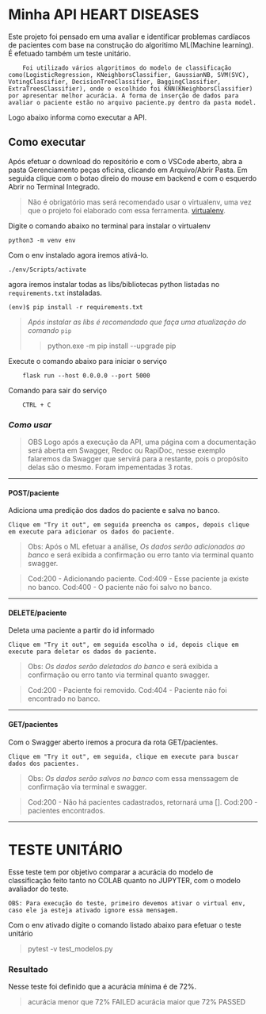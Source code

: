 # Minha API HEART DISEASES


Este projeto foi pensado em uma avaliar e identificar problemas cardíacos de pacientes com base na construção do algoritimo ML(Machine learning).
É efetuado também um teste unitário.

```
    Foi utilizado vários algoritimos do modelo de classificação como(LogisticRegression, KNeighborsClassifier, GaussianNB, SVM(SVC), VotingClassifier, DecisionTreeClassifier, BaggingClassifier, ExtraTreesClassifier), onde o escolhido foi KNN(KNeighborsClassifier) por apresentar melhor acurácia. A forma de inserção de dados para avaliar o paciente estão no arquivo paciente.py dentro da pasta model.
```
Logo abaixo informa como executar a API.


## Como executar 

Após efetuar o download do repositório e com o VSCode aberto, abra a pasta Gerenciamento peças oficina, clicando em Arquivo/Abrir Pasta.
Em seguida clique com o botao direio do mouse em backend e com o esquerdo Abrir no Terminal Integrado.

> Não é obrigatório mas será recomendado usar o virtualenv, uma vez que o projeto foi elaborado com essa ferramenta.
 [virtualenv](https://virtualenv.pypa.io/en/latest/installation.html).

Digite o comando abaixo no terminal para instalar o virtualenv
```
python3 -m venv env
```

Com o env instalado agora iremos ativá-lo.
```
./env/Scripts/activate
```

agora iremos instalar todas as libs/bibliotecas python listadas no `requirements.txt` instaladas.
```
(env)$ pip install -r requirements.txt
```
>*Após instalar as libs é recomendado que faça uma atualização do comando* `pip`
>>python.exe -m pip install --upgrade pip

Execute o comando abaixo para iniciar o serviço
```
    flask run --host 0.0.0.0 --port 5000
```

Comando para sair do serviço
```
    CTRL + C
```

### *Como usar*

>OBS
Logo após a execução da API, uma página com a documentação será aberta em Swagger, Redoc ou RapiDoc, nesse exemplo falaremos da Swagger que servirá para a restante, pois o propósito delas são o mesmo. Foram impementadas 3 rotas.
---

#### **POST/paciente**

Adiciona uma predição dos dados do paciente e salva no banco.

```
Clique em "Try it out", em seguida preencha os campos, depois clique em execute para adicionar os dados do paciente.
```

>Obs: Após o ML efetuar a análise, *Os dados serão adicionados ao banco* e será exibida a confirmação ou erro tanto via terminal quanto swagger.

>Cod:200 - Adicionando paciente.
>Cod:409 - Esse paciente ja existe no banco.
>Cod:400 - O paciente não foi salvo no banco.
---

#### **DELETE/paciente**

Deleta uma paciente a partir do id informado

```
Clique em "Try it out", em seguida escolha o id, depois clique em execute para deletar os dados do paciente.
```

>Obs: *Os dados serão deletados do banco* e será exibida a confirmação ou erro tanto via terminal quanto swagger.

>Cod:200 - Paciente foi removido.
>Cod:404 - Paciente não foi encontrado no banco.
---

#### **GET/pacientes**

Com o Swagger aberto iremos a procura da rota GET/pacientes.
```
Clique em "Try it out", em seguida, clique em execute para buscar dados dos pacientes.
```

>Obs: *Os dados serão salvos no banco* com essa menssagem de confirmação via terminal e swagger.

>Cod:200 - Não há pacientes cadastrados, retornará uma [].
>Cod:200 - pacientes encontrados.

---

# TESTE UNITÁRIO

Esse teste tem por objetivo comparar a acurácia do modelo de classificação feito tanto no COLAB quanto no JUPYTER, com o modelo avaliador do teste.

```
OBS: Para execução do teste, primeiro devemos ativar o virtual env, caso ele ja esteja ativado ignore essa mensagem.
```
Com o env ativado digite o comando listado abaixo para efetuar o teste unitário

> pytest -v test_modelos.py

### Resultado

Nesse teste foi definido que a acurácia mínima é de 72%.

> acurácia menor que 72% FAILED
> acurácia maior que 72% PASSED










